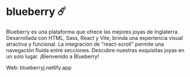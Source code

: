 # blueberry ☄️
Blueberry es una plataforma que ofrece las mejores joyas de Inglaterra. Desarrollada con HTML, Sass, React y Vite, brinda una experiencia visual atractiva y funcional. La integración de "react-scroll" permite una navegación fluida entre secciones. Descubre nuestras exquisitas joyas en un solo lugar. ¡Bienvenido a Blueberry!

Web: blueberryj.netlify.app
